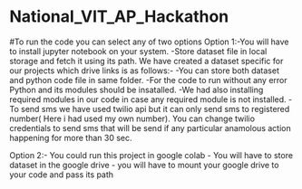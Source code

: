# National_VIT_AP_Hackathon
#To run the code you can select any of two options
Option 1:-You will have to install jupyter notebook on your system.
         -Store dataset file in local storage and fetch it using its path.
           We have created a dataset specific for our projects which drive links is as follows:-
         -You can store both dataset and python code file in same folder.
         -For the code to run without any error Python and its modules should be insatalled.
         -We had also installing required modules in our code in case any required module is not installed.
         -To send sms we have used twilio api but it can only send sms to registered number( Here i had used my own number). You can change twilio credentials to send sms that will be send if any particular anamolous action happening for more than 30 sec.

Option 2:- You could run this project in google colab
         - You will have to store dataset in the google drive 
         - you will have to mount your google drive to your code and pass its path
         
